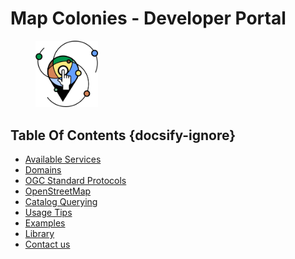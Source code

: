 # Map Colonies - Developer Portal

<figure>
    <img src="./assets/images/libot_logo.png" width=100>
    <!-- <figcaption>
        A single track trail outside of Albuquerque, New Mexico.
    </figcaption> -->
</figure>

## Table Of Contents {docsify-ignore}
* [Available Services](services/README.md)
* [Domains](getting-started/README.md#introduction)
* [OGC Standard Protocols](/ogc-protocols/README.md)
* [OpenStreetMap](/openstreetmap/)
* [Catalog Querying](/catalog-information/README.md)
* [Usage Tips](/usage-tips/README.md)
* [Examples](/examples/README.md)
* [Library](/library/README.md)
* [Contact us](/classified/contact_us.md)
